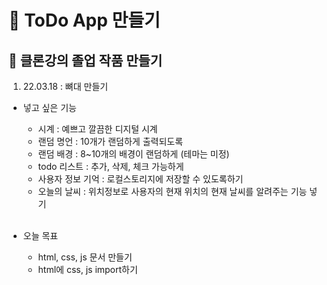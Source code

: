 # 🧵 ToDo App 만들기

## 🔸 클론강의 졸업 작품 만들기

1. 22.03.18 : 뼈대 만들기

-   넣고 싶은 기능

    -   시계 : 예쁘고 깔끔한 디지털 시계
    -   랜덤 명언 : 10개가 랜덤하게 출력되도록
    -   랜덤 배경 : 8~10개의 배경이 랜덤하게 (테마는 미정)
    -   todo 리스트 : 추가, 삭제, 체크 가능하게
    -   사용자 정보 기억 : 로컬스토리지에 저장할 수 있도록하기
    -   오늘의 날씨 : 위치정보로 사용자의 현재 위치의 현재 날씨를 알려주는 기능 넣기

    <br/>

-   오늘 목표

    -   html, css, js 문서 만들기
    -   html에 css, js import하기
